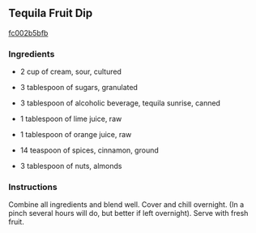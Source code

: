 ## Tequila Fruit Dip

[fc002b5bfb](http://www.food.com/recipe/tequila-fruit-dip-24968)

### Ingredients

 - 2 cup of cream, sour, cultured

 - 3 tablespoon of sugars, granulated

 - 3 tablespoon of alcoholic beverage, tequila sunrise, canned

 - 1 tablespoon of lime juice, raw

 - 1 tablespoon of orange juice, raw

 - 14 teaspoon of spices, cinnamon, ground

 - 3 tablespoon of nuts, almonds

### Instructions

Combine all ingredients and blend well. Cover and chill overnight. (In a pinch several hours will do, but better if left overnight). Serve with fresh fruit.